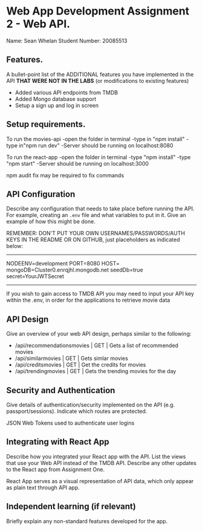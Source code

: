 # Web App Development Assignment 2 - Web API.

Name: Sean Whelan
Student Number: 20085513

## Features.

A bullet-point list of the ADDITIONAL features you have implemented in the API **THAT WERE NOT IN THE LABS** (or modifications to existing features)

 + Added various API endpoints from TMDB
 + Added Mongo database support
 + Setup a sign up and log in screen

## Setup requirements.

To run the movies-api
-open the folder in terminal
-type in "npm install"
-type in"npm run dev"
-Server should be running on localhost:8080

To run the react-app
-open the folder in terminal
-type "npm install"
-type "npm start"
-Server should be running on localhost:3000

npm audit fix may be required to fix commands


## API Configuration

Describe any configuration that needs to take place before running the API. For example, creating an `.env` file and what variables to put in it. Give an example of how this might be done.

REMEMBER: DON'T PUT YOUR OWN USERNAMES/PASSWORDS/AUTH KEYS IN THE README OR ON GITHUB, just placeholders as indicated below:

______________________
NODEENV=development
PORT=8080
HOST=
mongoDB=Cluster0.enrqjhl.mongodb.net
seedDb=true
secret=YourJWTSecret
______________________

If you wish to gain access to TMDB API you may need to input your API key within the .env, in order for the applications to retrieve movie data

## API Design
Give an overview of your web API design, perhaps similar to the following: 

- /api/recommendationsmovies | GET | Gets a list of recommended movies 
- /api/similarmovies | GET | Gets simlar movies
- /api/creditsmovies | GET | Get the credits for movies
- /api/trendingmovies | GET |  Gets the trending movies for the day

## Security and Authentication

Give details of authentication/security implemented on the API (e.g. passport/sessions). Indicate which routes are protected.

JSON Web Tokens used to authenticate user logins

## Integrating with React App

Describe how you integrated your React app with the API. List the views that use your Web API instead of the TMDB API. Describe any other updates to the React app from Assignment One.

React App serves as a visual representation of API data, which only appear as plain text through API app.

## Independent learning (if relevant)

Briefly explain any non-standard features developed for the app.